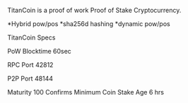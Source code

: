 


TitanCoin is a proof of work  Proof of Stake Cryptocurrency.

*Hybrid pow/pos 
*sha256d hashing
*dynamic pow/pos 




TitanCoin Specs

PoW Blocktime 60sec

RPC Port 42812

P2P Port 48144

Maturity 100 Confirms
Minimum Coin Stake Age 6 hrs

